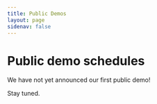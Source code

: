 ```yaml
---
title: Public Demos
layout: page
sidenav: false
---
```


# Public demo schedules

We have not yet announced our first public demo!

Stay tuned.
